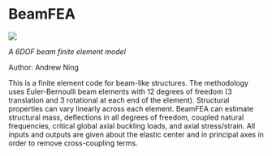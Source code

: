 # BeamFEA

<!--
[![Stable](https://img.shields.io/badge/docs-stable-blue.svg)](https://byuflowlab.github.io/BeamFEA.jl/stable)
-->
[![](https://img.shields.io/badge/docs-dev-blue.svg)](https://byuflowlab.github.io/BeamFEA.jl/dev)


*A 6DOF beam finite element model*

Author: Andrew Ning

This is a finite element code for beam-like structures. The methodology uses Euler-Bernoulli beam elements with 12 degrees of freedom (3 translation and 3 rotational at each end of the element). Structural properties can vary linearly across each element.  BeamFEA can estimate structural mass, deflections in all degrees of freedom, coupled natural frequencies, critical global axial buckling loads, and axial stress/strain. All inputs and outputs are given about the elastic center and in principal axes in order to remove cross-coupling terms. 
